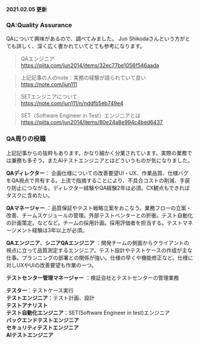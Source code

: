 **2021.02.05 更新**  

### QA:Quality Assurance

QAについて興味があるので、調べてみました。
Jun Shikodaさんという方がとても詳しく、深く広く書かれていてとても参考になります。

> QAエンジニア  
> <https://qiita.com/jun2014/items/32ec77be1056f546aada>

> 上記記事の人のnote：実務の経験が語られていて良い  
> <https://note.com/jun111>

> SETエンジニアについて  
> <https://note.com/jun111/n/nddfb5eb749e4>

> SET（Software Engineer in Test）エンジニアとは  
> <https://qiita.com/jun2014/items/80e24a8e994c4bed6437>

### QA周りの役職

上記記事からの抜粋もあります。かなり細かく分業されています。実際の業務では兼務も多そう。またAIテストエンジニアとはどういうものが気になりました。

**QAディレクター**：
企画仕様についての改善要望UI・UX、作業品質、仕様バグをQA視点で共有する。上流で指摘することにより、不具合コストの削減、手戻り防止につながる。ディレクター経験やQA経験2年は必須。CX観点もできればタスクに含めたい。

**QAマネージャー**
：品質保証やテスト戦略立案をおこなう。業務フローの立案・改善、チームスケジュールの管理。外部テストベンターとの折衝。テスト自動化の計画策定。などなど。チームの採用計画。採用評価者を担当する。テストマネージメント経験は3年以上が必須。

**QAエンジニア**、**シニアQAエンジニア**
：開発チームの側面からクライアントの視点に立って品質測定するエンジニア。テスト設計やテストケースの作成が主な仕事。プランニングの部署との関係が強い。仕様の早くや機能修正など。仕様に対しUXやUIの改善要望も作業の一つ。


**テストセンター管理マネージャー**
：検証会社とテストセンターの管理業務

**テスター**：テストケース実行  
**テストエンジニア**：テスト計画、設計   
**テストアナリスト**  
**テスト自動化エンジニア**：SET(Software Engineer in test)エンジニア  
**バックエンドテストエンジニア**  
**セキュリティテストエンジニア**  
**AIテストエンジニア**  


